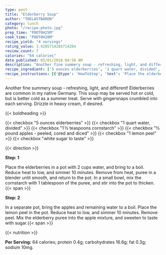 ```yaml
---
type: post
title: "Elderberry Soup"
author: "THELASTBARON"
category: lunch
photo: "/recipe-photo.jpg"
prep_time: "P0DT0H25M"
cook_time: "P0DT0H20M"
recipe_yield: "4 servings"
rating_value: 3.4285714285714284
review_count: 7
calories: "64 calories"
date_published: 05/01/2018 04:50 AM
description: "Another fine summery soup - refreshing, light, and different! Elderberries are common in my native Germany. This soup may be served hot or cold, but is better cold as a summer treat. Serve with gingersnaps crumbled into each serving. Drizzle in heavy cream, if desired."
recipe_ingredient: ['5 ounces elderberries', '1 quart water, divided', '1\u2009½ teaspoons cornstarch', '½ pound apples - peeled, cored and diced', '1 lemon peel', 'white sugar to taste']
recipe_instructions: [{'@type': 'HowToStep', 'text': 'Place the elderberries in a pot with 2 cups water, and bring to a boil. Reduce heat to low, and simmer 10 minutes. Remove from heat, puree in a blender until smooth, and return to the pot. In a small bowl, mix the cornstarch with 1 tablespoon of the puree, and stir into the pot to thicken.\n'}, {'@type': 'HowToStep', 'text': 'In a separate pot, bring the apples and remaining water to a boil. Place the lemon peel in the pot. Reduce heat to low, and simmer 10 minutes. Remove peel. Mix the elderberry puree into the apple mixture, and sweeten to taste with sugar.\n'}]
---
```


Another fine summery soup - refreshing, light, and different! Elderberries are common in my native Germany. This soup may be served hot or cold, but is better cold as a summer treat. Serve with gingersnaps crumbled into each serving. Drizzle in heavy cream, if desired. 

{{< boldheading >}}

{{< checkbox "5 ounces elderberries" >}}
{{< checkbox "1 quart water, divided" >}}
{{< checkbox "1 ½ teaspoons cornstarch" >}}
{{< checkbox "½ pound apples - peeled, cored and diced" >}}
{{< checkbox "1  lemon peel" >}}
{{< checkbox "white sugar to taste" >}}


{{< direction >}}

**Step: 1**

Place the elderberries in a pot with 2 cups water, and bring to a boil. Reduce heat to low, and simmer 10 minutes. Remove from heat, puree in a blender until smooth, and return to the pot. In a small bowl, mix the cornstarch with 1 tablespoon of the puree, and stir into the pot to thicken.{{< span >}}

**Step: 2**

In a separate pot, bring the apples and remaining water to a boil. Place the lemon peel in the pot. Reduce heat to low, and simmer 10 minutes. Remove peel. Mix the elderberry puree into the apple mixture, and sweeten to taste with sugar.{{< span >}}

{{< nutrition >}}

**Per Serving:** 64 calories; protein 0.4g; carbohydrates 16.6g; fat 0.3g; sodium 10mg.